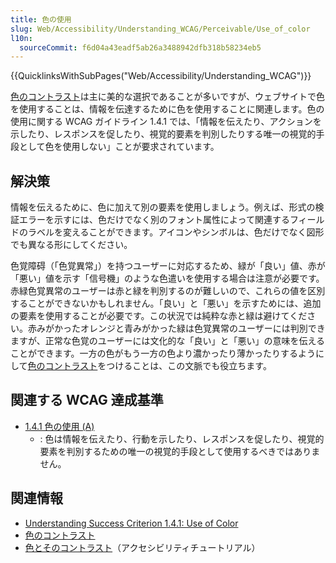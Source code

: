 ```yaml
---
title: 色の使用
slug: Web/Accessibility/Understanding_WCAG/Perceivable/Use_of_color
l10n:
  sourceCommit: f6d04a43eadf5ab26a3488942dfb318b58234eb5
---
```


{{QuicklinksWithSubPages("Web/Accessibility/Understanding_WCAG")}}

[色のコントラスト](/ja/docs/Web/Accessibility/Understanding_WCAG/Perceivable/Color_contrast)は主に美的な選択であることが多いですが、ウェブサイトで色を使用することは、情報を伝達するために色を使用することに関連します。色の使用に関する WCAG ガイドライン 1.4.1 では、「情報を伝えたり、アクションを示したり、レスポンスを促したり、視覚的要素を判別したりする唯一の視覚的手段として色を使用しない」ことが要求されています。

## 解決策

情報を伝えるために、色に加えて別の要素を使用しましょう。例えば、形式の検証エラーを示すには、色だけでなく別のフォント属性によって関連するフィールドのラベルを変えることができます。アイコンやシンボルは、色だけでなく図形でも異なる形にしてください。

色覚障碍（「色覚異常」）を持つユーザーに対応するため、緑が「良い」値、赤が「悪い」値を示す「信号機」のような色遣いを使用する場合は注意が必要です。赤緑色覚異常のユーザーは赤と緑を判別するのが難しいので、これらの値を区別することができないかもしれません。「良い」と「悪い」を示すためには、追加の要素を使用することが必要です。この状況では純粋な赤と緑は避けてください。赤みがかったオレンジと青みがかった緑は色覚異常のユーザーには判別できますが、正常な色覚のユーザーには文化的な「良い」と「悪い」の意味を伝えることができます。一方の色がもう一方の色より濃かったり薄かったりするようにして[色のコントラスト](/ja/docs/Web/Accessibility/Understanding_WCAG/Perceivable/Color_contrast)をつけることは、この文脈でも役立ちます。

## 関連する WCAG 達成基準

- [1.4.1 色の使用 (A)](https://www.w3.org/TR/WCAG21/#use-of-color)
  - : 色は情報を伝えたり、行動を示したり、レスポンスを促したり、視覚的要素を判別するための唯一の視覚的手段として使用するべきではありません。

## 関連情報

- [Understanding Success Criterion 1.4.1: Use of Color](https://www.w3.org/WAI/WCAG21/Understanding/use-of-color.html)
- [色のコントラスト](/ja/docs/Web/Accessibility/Understanding_WCAG/Perceivable/Color_contrast)
- [色とそのコントラスト](/ja/docs/Learn/Accessibility/CSS_and_JavaScript#色とそのコントラスト)（アクセシビリティチュートリアル）
